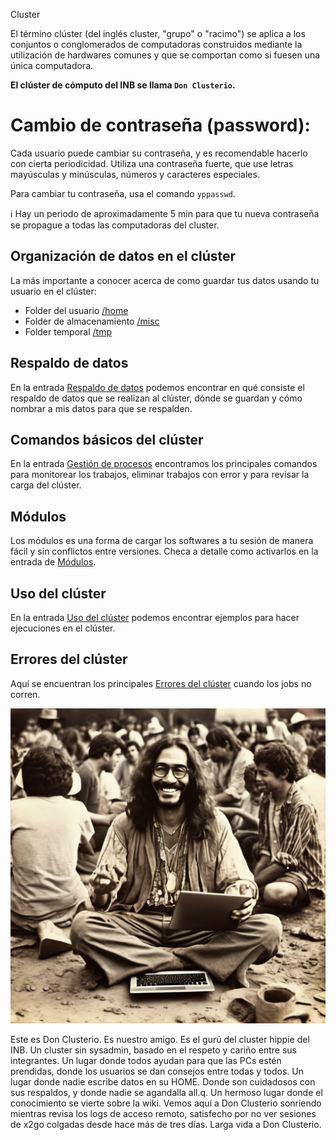 Cluster

El término clúster (del inglés cluster, "grupo" o "racimo") se aplica a los conjuntos o conglomerados de computadoras construidos mediante la utilización de hardwares comunes y que se comportan como si fuesen una única computadora.

**El clúster de cómputo del INB se llama `Don Clusterio`.**


# Cambio de contraseña (password):

Cada usuario puede cambiar su contraseña, y es recomendable hacerlo con cierta periodicidad. Utiliza una contraseña fuerte, que use letras mayúsculas y minúsculas, números y caracteres especiales. 

Para cambiar tu contraseña, usa el comando `yppasswd`.

:information_source: Hay un periodo de aproximadamente 5 min para que tu nueva contraseña se propague a todas las computadoras del cluster.

## Organización de datos en el clúster

La más importante a conocer acerca de como guardar tus datos usando tu usuario en el clúster:

+ Folder del usuario [/home](./Clúster:-Folder-usuario-(home))
+ Folder de almacenamiento [/misc](./Clúster:-Folder-almacenamiento-(misc))
+ Folder temporal [/tmp](./Clúster:-Folder-temporal-(tmp))

## Respaldo de datos

En la entrada [Respaldo de datos](./Clúster:-Respaldo-de-datos) podemos encontrar en qué consiste el respaldo de datos que se realizan al clúster, dónde se guardan y cómo nombrar a mis datos para que se respalden.

## Comandos básicos del clúster

En la entrada  [Gestión de procesos](./Bash:-Gestión-de-procesos) encontramos los principales comandos para monitorear los trabajos, eliminar trabajos con error y para revisar la carga del clúster.

## Módulos

Los módulos es una forma de cargar los softwares a tu sesión de manera fácil y sin conflictos entre versiones. Checa a detalle como activarlos en la entrada de [Módulos](https://github.com/c13inb/c13inb.github.io/wiki/Modules).


## Uso del clúster

En la entrada [Uso del clúster](./Clúster:-Uso-del-clúster) podemos encontrar ejemplos para hacer ejecuciones en el clúster.

## Errores del clúster

Aquí se encuentran los principales [Errores del clúster](./Clúster:-Errores-del-clúster) cuando los jobs no corren.


![](https://github.com/c13inb/c13inb.github.io/blob/master/images/donClusterio_01.png)

Este es Don Clusterio. Es nuestro amigo. Es el gurú del cluster hippie del INB. Un cluster sin sysadmin, basado en el respeto y cariño entre sus integrantes. Un lugar donde todos ayudan para que las PCs estén prendidas, donde los usuarios se dan consejos entre todas y todos. Un lugar donde nadie escribe datos en su HOME. Donde son cuidadosos con sus respaldos, y donde nadie se agandalla all.q. Un hermoso lugar donde el conocimiento se vierte sobre la wiki. Vemos aquí a Don Clusterio sonriendo mientras revisa los logs de acceso remoto, satisfecho por no ver sesiones de x2go colgadas desde hace más de tres días. Larga vida a Don Clusterio.
